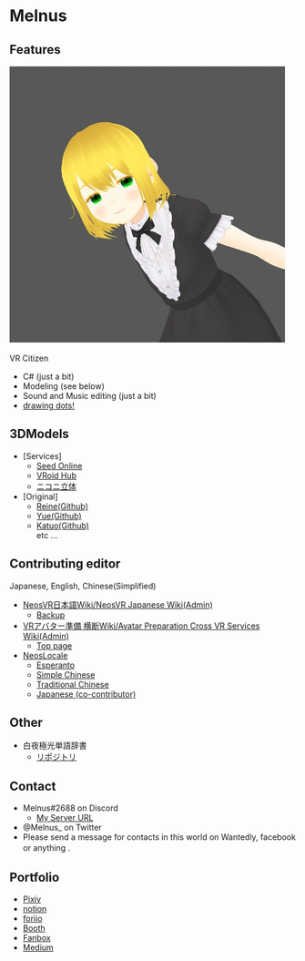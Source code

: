 # Melnus  
<!-- ![Visitor Count](https://profile-counter.glitch.me/Melnus/count.svg)  
[キリ番](https://github.com/Melnus/Melnus/issues/1)  
-->
  
  
  
## Features
<img src="https://github.com/Melnus/Melnus/blob/master/image/20200628220054_1.jpg" alt="CC" title="ME">  

VR Citizen　

- C# (just a bit)
- Modeling (see below)
- Sound and Music editing (just a bit)
- [drawing dots!](https://www.pixiv.net/users/23070523)

## 3DModels

- [Services]
  - [Seed Online](https://seed.online/users/100088)  
  - [VRoid Hub](https://hub.vroid.com/users/23070523)  
  - [ニコニ立体](http://3d.nicovideo.jp/u/melnus)  
- [Original]
  - [Reine(Github)](https://github.com/Melnus/Reine-VRM-Model)  
  - [Yue(Github)](https://github.com/Melnus/Yue-VRM-Model-)  
  - [Katuo(Github)](https://github.com/Melnus/Katuo)  
  etc ...

## Contributing editor
Japanese, English, Chinese(Simplified)

- [NeosVR日本語Wiki/NeosVR Japanese Wiki(Admin)](https://neosvrjp.memo.wiki/)
  - [Backup](https://github.com/LogiX-Educational-Institute/NeosVR-JP-Wiki/wiki)
- [VRアバター準備 横断Wiki/Avatar Preparation Cross VR Services Wiki(Admin)](https://github.com/Melnus/Preparate-Avatar-Cross-VRS-WIKI)
  - [Top page](https://preparate-avatar-introduction.memo.wiki/)  
- [NeosLocale](https://github.com/Frooxius/NeosLocale)
  - [Esperanto](https://github.com/Frooxius/NeosLocale/blob/master/eo.json)
  - [Simple Chinese](https://github.com/Frooxius/NeosLocale/blob/master/zh-cn.json)
  - [Traditional Chinese](https://github.com/Frooxius/NeosLocale/blob/master/zh-tw.json)
  - [Japanese (co-contributor)](https://github.com/Frooxius/NeosLocale/blob/master/ja.json)

## Other
- 白夜極光単語辞書
  - [リポジトリ](https://github.com/Melnus/AlchemyStar-Wiki-word-dictionary)
  
## Contact

- Melnus#2688 on Discord  
  - [My Server URL](https://discord.gg/eH9h9y7XCU)
- @Melnus_ on Twitter
- Please send a message for contacts in this world on Wantedly, facebook or anything .　

## Portfolio

- [Pixiv](https://www.pixiv.net/users/23070523)
- [notion](https://www.notion.so/melnus/c72174f997ca496c88f372a45abded89)
- [foriio](https://www.foriio.com/xr-melnus/)
- [Booth](https://melnus.booth.pm/)
- [Fanbox](https://melnus.fanbox.cc/)
- [Medium](https://medium.com/@Melnus)
